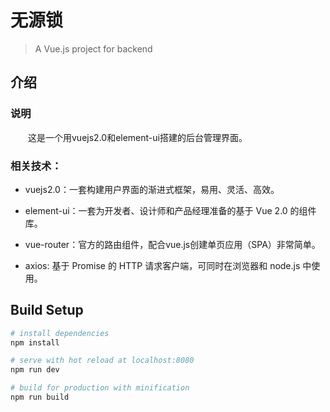 # 无源锁
> A Vue.js project for backend

## 介绍

### 说明

　　这是一个用vuejs2.0和element-ui搭建的后台管理界面。

### 相关技术：

* vuejs2.0：一套构建用户界面的渐进式框架，易用、灵活、高效。

* element-ui：一套为开发者、设计师和产品经理准备的基于 Vue 2.0 的组件库。

* vue-router：官方的路由组件，配合vue.js创建单页应用（SPA）非常简单。

* axios: 基于 Promise 的 HTTP 请求客户端，可同时在浏览器和 node.js 中使用。



## Build Setup

``` bash
# install dependencies
npm install

# serve with hot reload at localhost:8080
npm run dev

# build for production with minification
npm run build
```
